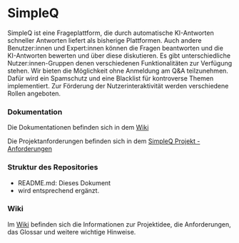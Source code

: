 # SimpleQ

SimpleQ ist eine Frageplattform, die durch automatische KI-Antworten schneller Antworten liefert als bisherige Plattformen.
Auch andere Benutzer:innen und Expert:innen können die Fragen beantworten und die KI-Antworten bewerten und über diese diskutieren.
Es gibt unterschiedliche Nutzer:innen-Gruppen denen verschiedenen Funktionalitäten zur Verfügung stehen.
Wir bieten die Möglichkeit ohne Anmeldung am Q&A teilzunehmen. Dafür wird ein Spamschutz und eine Blacklist für kontroverse Themen implementiert.
Zur Förderung der Nutzerinteraktivität werden verschiedene Rollen angeboten.

### Dokumentation

Die Dokumentationen befinden sich in dem [Wiki](https://github.com/SE-TINF22B2/G6-SimpleQ/wiki)

Die Projektanforderungen befinden sich in dem [SimpleQ Projekt - Anforderungen](https://github.com/orgs/SE-TINF22B2/projects/11/views/6)

### Struktur des Repositories

- README\.md: Dieses Dokument
- wird entsprechend ergänzt.

### Wiki

Im [Wiki](https://github.com/SE-TINF22B2/G6-SimpleQ/wiki) befinden sich die Informationen zur Projektidee, die Anforderungen, das Glossar und weitere wichtige Hinweise.
